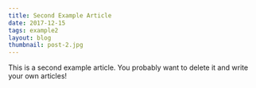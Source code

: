 ```yaml
---
title: Second Example Article
date: 2017-12-15
tags: example2
layout: blog
thumbnail: post-2.jpg
---
```


This is a second example article. You probably want to delete it and write your own articles!
